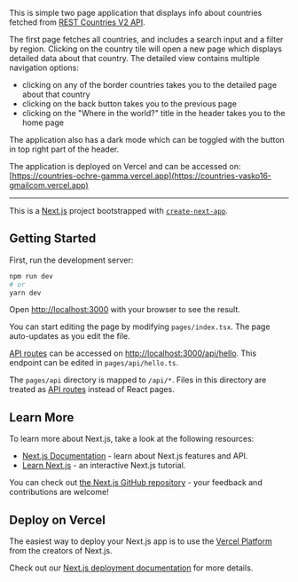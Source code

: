 This is simple two page application that displays info about countries fetched from [REST Countries V2 API](https://restcountries.com/#api-endpoints-v2).

The first page fetches all countries, and includes a search input and a filter by region. Clicking on the country tile will open a new page which displays detailed data about that country. The detailed view contains multiple navigation options:

- clicking on any of the border countries takes you to the detailed page about that country
- clicking on the back button takes you to the previous page
- clicking on the "Where in the world?" title in the header takes you to the home page

The application also has a dark mode which can be toggled with the button in top right part of the header.

The application is deployed on Vercel and can be accessed on: [https://countries-ochre-gamma.vercel.app](https://countries-vasko16-gmailcom.vercel.app)

---

This is a [Next.js](https://nextjs.org/) project bootstrapped with [`create-next-app`](https://github.com/vercel/next.js/tree/canary/packages/create-next-app).

## Getting Started

First, run the development server:

```bash
npm run dev
# or
yarn dev
```

Open [http://localhost:3000](http://localhost:3000) with your browser to see the result.

You can start editing the page by modifying `pages/index.tsx`. The page auto-updates as you edit the file.

[API routes](https://nextjs.org/docs/api-routes/introduction) can be accessed on [http://localhost:3000/api/hello](http://localhost:3000/api/hello). This endpoint can be edited in `pages/api/hello.ts`.

The `pages/api` directory is mapped to `/api/*`. Files in this directory are treated as [API routes](https://nextjs.org/docs/api-routes/introduction) instead of React pages.

## Learn More

To learn more about Next.js, take a look at the following resources:

- [Next.js Documentation](https://nextjs.org/docs) - learn about Next.js features and API.
- [Learn Next.js](https://nextjs.org/learn) - an interactive Next.js tutorial.

You can check out [the Next.js GitHub repository](https://github.com/vercel/next.js/) - your feedback and contributions are welcome!

## Deploy on Vercel

The easiest way to deploy your Next.js app is to use the [Vercel Platform](https://vercel.com/new?utm_medium=default-template&filter=next.js&utm_source=create-next-app&utm_campaign=create-next-app-readme) from the creators of Next.js.

Check out our [Next.js deployment documentation](https://nextjs.org/docs/deployment) for more details.
